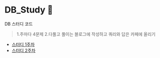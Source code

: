 # DB_Study 🚩
DB 스터디 코드
> 1.주마다 4문제 
> 2.다풀고 풀이는 블로그에 작성하고 쿼리와 답은 카페에 올리기

* [스터디 1주차](https://velog.io/@wogus216/DB-%EC%8A%A4%ED%84%B0%EB%94%94-1%EC%A3%BC%EC%B0%A8)
* [스터디 2주차](https://velog.io/@wogus216/DB-%EC%8A%A4%ED%84%B0%EB%94%94-2%EC%A3%BC%EC%B0%A8)
